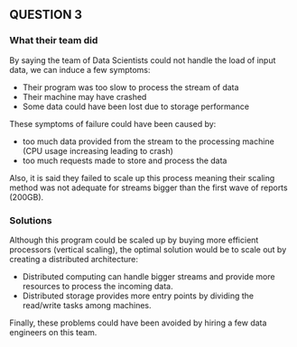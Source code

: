 ## QUESTION 3

### What their team did

By saying the team of Data Scientists could not handle the load of input data, we can induce a few symptoms:
- Their program was too slow to process the stream of data
- Their machine may have crashed
- Some data could have been lost due to storage performance

These symptoms of failure could have been caused by:
- too much data provided from the stream to the processing machine (CPU usage increasing leading to crash)
- too much requests made to store and process the data

Also, it is said they failed to scale up this process meaning their scaling method was not adequate for streams bigger than the first wave of reports (200GB). 

### Solutions

Although this program could be scaled up by buying more efficient processors (vertical scaling), the optimal solution would be to scale out by creating a distributed architecture:
- Distributed computing can handle bigger streams and provide more resources to process the incoming data.
- Distributed storage provides more entry points by dividing the read/write tasks among machines.

Finally, these problems could have been avoided by hiring a few data engineers on this team. 